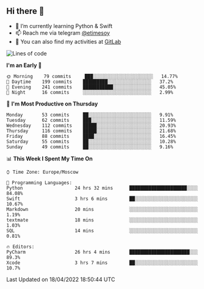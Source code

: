 ## Hi there 👋
- 🌱 I’m currently learning Python & Swift
- 📫 Reach me via telegram [@etimesoy](https://t.me/etimesoy/)
- 🦊 You can also find my activities at [GitLab](https://gitlab.com/etimesoy)

<!--START_SECTION:waka-->
![Lines of code](https://img.shields.io/badge/From%20Hello%20World%20I%27ve%20Written-189%20Thousand%20lines%20of%20code-blue)

**I'm an Early 🐤** 

```text
🌞 Morning    79 commits     ███░░░░░░░░░░░░░░░░░░░░░░   14.77% 
🌆 Daytime    199 commits    █████████░░░░░░░░░░░░░░░░   37.2% 
🌃 Evening    241 commits    ███████████░░░░░░░░░░░░░░   45.05% 
🌙 Night      16 commits     ░░░░░░░░░░░░░░░░░░░░░░░░░   2.99%

```
📅 **I'm Most Productive on Thursday** 

```text
Monday       53 commits     ██░░░░░░░░░░░░░░░░░░░░░░░   9.91% 
Tuesday      62 commits     ███░░░░░░░░░░░░░░░░░░░░░░   11.59% 
Wednesday    112 commits    █████░░░░░░░░░░░░░░░░░░░░   20.93% 
Thursday     116 commits    █████░░░░░░░░░░░░░░░░░░░░   21.68% 
Friday       88 commits     ████░░░░░░░░░░░░░░░░░░░░░   16.45% 
Saturday     55 commits     ██░░░░░░░░░░░░░░░░░░░░░░░   10.28% 
Sunday       49 commits     ██░░░░░░░░░░░░░░░░░░░░░░░   9.16%

```


📊 **This Week I Spent My Time On** 

```text
⌚︎ Time Zone: Europe/Moscow

💬 Programming Languages: 
Python                   24 hrs 32 mins      █████████████████████░░░░   84.08% 
Swift                    3 hrs 6 mins        ██░░░░░░░░░░░░░░░░░░░░░░░   10.67% 
Markdown                 20 mins             ░░░░░░░░░░░░░░░░░░░░░░░░░   1.19% 
textmate                 18 mins             ░░░░░░░░░░░░░░░░░░░░░░░░░   1.03% 
SQL                      14 mins             ░░░░░░░░░░░░░░░░░░░░░░░░░   0.81%

🔥 Editors: 
PyCharm                  26 hrs 4 mins       ██████████████████████░░░   89.3% 
Xcode                    3 hrs 7 mins        ██░░░░░░░░░░░░░░░░░░░░░░░   10.7%

```


 Last Updated on 18/04/2022 18:50:44 UTC
<!--END_SECTION:waka-->
